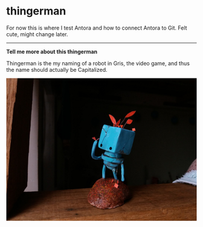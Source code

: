 # thingerman
For now this is where I test Antora and how to connect Antora to Git. Felt cute, might change later.

---

**Tell me more about this thingerman**

Thingerman is the my naming of a robot in Gris, the video game, and thus the name should actually be Capitalized. 

![thingerman](images/thingerman.jpeg)
